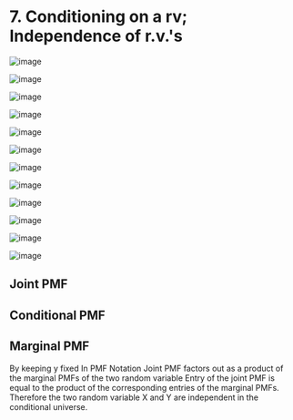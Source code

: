 # 7. Conditioning on a rv; Independence of r.v.'s

![image](media/Intro-Syllabus_7.-Conditioning-on-a-rv;-Independence-of-r.v.'s-image1.png)

![image](media/Intro-Syllabus_7.-Conditioning-on-a-rv;-Independence-of-r.v.'s-image2.png)

![image](media/Intro-Syllabus_7.-Conditioning-on-a-rv;-Independence-of-r.v.'s-image3.png)

![image](media/Intro-Syllabus_7.-Conditioning-on-a-rv;-Independence-of-r.v.'s-image4.png)

![image](media/Intro-Syllabus_7.-Conditioning-on-a-rv;-Independence-of-r.v.'s-image5.png)

![image](media/Intro-Syllabus_7.-Conditioning-on-a-rv;-Independence-of-r.v.'s-image6.png)

![image](media/Intro-Syllabus_7.-Conditioning-on-a-rv;-Independence-of-r.v.'s-image7.png)

![image](media/Intro-Syllabus_7.-Conditioning-on-a-rv;-Independence-of-r.v.'s-image8.png)

![image](media/Intro-Syllabus_7.-Conditioning-on-a-rv;-Independence-of-r.v.'s-image9.png)

![image](media/Intro-Syllabus_7.-Conditioning-on-a-rv;-Independence-of-r.v.'s-image10.png)

![image](media/Intro-Syllabus_7.-Conditioning-on-a-rv;-Independence-of-r.v.'s-image11.png)

![image](media/Intro-Syllabus_7.-Conditioning-on-a-rv;-Independence-of-r.v.'s-image12.png)

## Joint PMF

## Conditional PMF

## Marginal PMF

By keeping y fixed
In PMF Notation
Joint PMF factors out as a product of the marginal PMFs of the two random variable
Entry of the joint PMF is equal to the product of the corresponding entries of the marginal PMFs. Therefore the two random variable X and Y are independent in the conditional universe.
